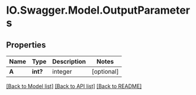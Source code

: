 # IO.Swagger.Model.OutputParameters
## Properties

Name | Type | Description | Notes
------------ | ------------- | ------------- | -------------
**A** | **int?** | integer | [optional] 

[[Back to Model list]](../README.md#documentation-for-models) [[Back to API list]](../README.md#documentation-for-api-endpoints) [[Back to README]](../README.md)

